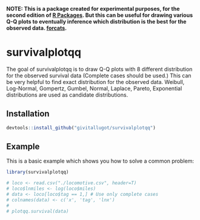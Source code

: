 
<!-- README.md is generated from README.Rmd. Please edit that file -->

**NOTE: This is a package created for experimental purposes, for the
second edition of [R Packages](https://r-pkgs.org). But this can be
useful for drawing various Q-Q plots to eventually inference which
distribution is the best for the observed data.
[forcats](https://forcats.tidyverse.org).**

# survivalplotqq

<!-- badges: start -->
<!-- badges: end -->

The goal of survivalplotqq is to draw Q-Q plots with 8 different
distribution for the observed survival data (Complete cases should be
used.) This can be very helpful to find exact distribution for the
observed data. Weibull, Log-Normal, Gompertz, Gumbel, Normal, Laplace,
Pareto, Exponential distributions are used as candidate distributions.

## Installation

``` r
devtools::install_github("givitallugot/survivalplotqq")
```

## Example

This is a basic example which shows you how to solve a common problem:

``` r
library(survivalplotqq)

# loco <- read.csv("./locomotive.csv", header=T)
# loco$lnmiles <- log(loco$miles)
# data <- loco[loco$tag == 1,] # Use only complete cases
# colnames(data) <- c('x', 'tag', 'lnx')
# 
# plotqq.survival(data)
```
